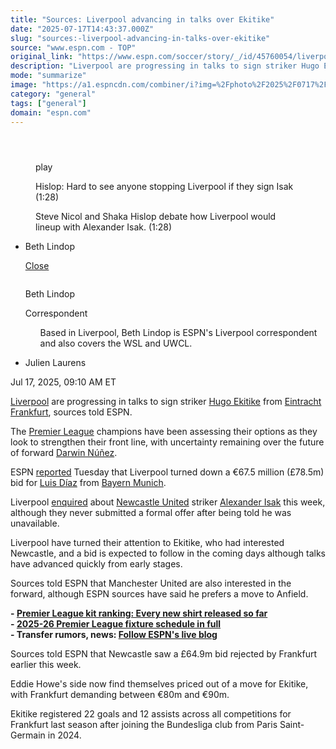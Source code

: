 ```yaml
---
title: "Sources: Liverpool advancing in talks over Ekitike"
date: "2025-07-17T14:43:37.000Z"
slug: "sources:-liverpool-advancing-in-talks-over-ekitike"
source: "www.espn.com - TOP"
original_link: "https://www.espn.com/soccer/story/_/id/45760054/liverpool-ekitike-talks-isak-not-available-sources"
description: "Liverpool are progressing in talks to sign striker Hugo Ekitike from Eintracht Frankfurt, sources told ESPN."
mode: "summarize"
image: "https://a1.espncdn.com/combiner/i?img=%2Fphoto%2F2025%2F0717%2Fr1520162_1296x729_16%2D9.jpg"
category: "general"
tags: ["general"]
domain: "espn.com"
---
```

<div id="readability-page-1" class="page"><section id="article-feed" data-behavior="author_overlay article_header_news_feed_item_meta article_legal_footer"><article data-id="45760054" data-behavior="story_scroll story_progress" data-src="/soccer/story/_/id/45760054/liverpool-ekitike-talks-isak-not-available-sources"><div><header></header><figure data-video="watch,640,360,45757341" data-cerebro-id="68781db896581d0c53a55e60" data-title="Hislop: Hard to see anyone stopping Liverpool if they sign Isak" data-source="espn"><div><picture><source srcset="https://a.espncdn.com/combiner/i?img=%2Fmedia%2Fmotion%2F2025%2F0716%2Fdm_250716_COM_SOC_Analysis_Hislop_Hard_to_see_anyone_stopping_Liverpool_if_they_sign_Isak_20250716_GLOBAL%2Fdm_250716_COM_SOC_Analysis_Hislop_Hard_to_see_anyone_stopping_Liverpool_if_they_sign_Isak_20250716_GLOBAL.jpg&amp;w=943&amp;h=530&amp;cquality=80&amp;format=jpg" media="(min-width: 376px)"><source srcset="https://a.espncdn.com/combiner/i?img=%2Fmedia%2Fmotion%2F2025%2F0716%2Fdm_250716_COM_SOC_Analysis_Hislop_Hard_to_see_anyone_stopping_Liverpool_if_they_sign_Isak_20250716_GLOBAL%2Fdm_250716_COM_SOC_Analysis_Hislop_Hard_to_see_anyone_stopping_Liverpool_if_they_sign_Isak_20250716_GLOBAL.jpg&amp;w=375&amp;cquality=80, https://a.espncdn.com/combiner/i?img=%2Fmedia%2Fmotion%2F2025%2F0716%2Fdm_250716_COM_SOC_Analysis_Hislop_Hard_to_see_anyone_stopping_Liverpool_if_they_sign_Isak_20250716_GLOBAL%2Fdm_250716_COM_SOC_Analysis_Hislop_Hard_to_see_anyone_stopping_Liverpool_if_they_sign_Isak_20250716_GLOBAL.jpg&amp;w=750&amp;cquality=40&amp;format=jpg 2x" media="(max-width: 375px)"></picture><p><span data-id="45757341">play</span></p></div><figcaption><div><p><span>Hislop: Hard to see anyone stopping Liverpool if they sign Isak (1:28)</span></p><p>Steve Nicol and Shaka Hislop debate how Liverpool would lineup with Alexander Isak. (1:28)</p></div></figcaption></figure><div><div><ul><li><p>Beth Lindop</p><div><p><a href="#">Close</a></p><div><p><img alt="" src="https://a.espncdn.com/combiner/i?img=/i/columnists/full/lindop_beth.png&amp;h=80&amp;w=80&amp;scale=crop"></p><p>Beth Lindop</p><p><span>Correspondent</span></p></div><ul>Based in Liverpool, Beth Lindop is ESPN's Liverpool correspondent and also covers the WSL and UWCL.</ul></div></li><li><p>Julien Laurens</p></li></ul><p><span>Jul 17, 2025, 09:10 AM ET</span></p></div><p><a data-clubhouse-guid="a47fbcec-c948-cf4c-9e41-3dfa37588c9c" href="https://www.espn.com/soccer/team?id=364">Liverpool</a> are progressing in talks to sign striker <a data-player-guid="266fab4f-4b99-384e-8dd4-833b3d1d1367" href="http://espn.com/soccer/player/_/id/304901/hugo-ekitike">Hugo Ekitike</a> from <a data-clubhouse-guid="01baf2d6-fa74-448f-8989-6620e402468c" href="https://www.espn.com/soccer/team?id=125">Eintracht Frankfurt</a>, sources told ESPN.</p><p>The <a data-league-guid="6949f3af-300c-35f1-beab-b95669eedd38" href="https://www.espn.com/soccer/league/_/name/ENG.1">Premier League</a> champions have been assessing their options as they look to strengthen their front line, with uncertainty remaining over the future of forward <a data-player-guid="c56f203e-3b2f-5384-116c-c5fb3781e120" href="http://espn.com/soccer/player/_/id/271788/darwin-nunez">Darwin Núñez</a>.</p><p>ESPN <a href="https://www.espn.com/football/story/_/id/45745025/liverpool-reject-586m-bayern-munich-bid-luis-diaz-source" target="_blank">reported</a> Tuesday that Liverpool turned down a €67.5 million (£78.5m) bid for <a data-player-guid="9959537e-af42-929e-a829-cc149924d7f4" href="http://espn.com/soccer/player/_/id/286319/luis-diaz">Luis Díaz</a> from <a data-clubhouse-guid="25b5e432-d3d2-939f-f73b-6e531a6fbd91" href="https://www.espn.com/soccer/team?id=132">Bayern Munich</a>.</p><p>Liverpool <a href="https://www.espn.com/football/story/_/id/45745860/sources-liverpool-register-interest-newcastles-alexander-isak" target="_blank">enquired</a> about <a data-clubhouse-guid="ec6b4352-98d3-424d-6214-778d79b47a01" href="https://www.espn.com/soccer/team?id=361">Newcastle United</a> striker <a data-player-guid="d29363ad-0204-25cf-7611-8aff328308b1" href="http://espn.com/soccer/player/_/id/235662/alexander-isak">Alexander Isak</a> this week, although they never submitted a formal offer after being told he was unavailable.</p><p>Liverpool have turned their attention to Ekitike, who had interested Newcastle, and a bid is expected to follow in the coming days although talks have advanced quickly from early stages.</p><p>Sources told ESPN that Manchester United are also interested in the forward, although ESPN sources have said he prefers a move to Anfield.</p><p><strong>- <a href="https://www.espn.com/football/story/_/id/45588250/premier-league-2025-26-kits-ranking-every-jersey-released" target="_blank">Premier League kit ranking: Every new shirt released so far</a><br>
- <a href="https://www.espn.com/football/story/_/id/45522470/premier-league-fixtures-schedule-2025-26-full" target="_blank">2025-26 Premier League fixture schedule in full</a><br>
- Transfer rumors, news: <a href="https://www.espn.com/football/story/_/id/45750673/transfer-rumors-news-liverpool-rival-arsenal-rodrygo" target="_blank">Follow ESPN's live blog</a></strong></p><p>Sources told ESPN that Newcastle saw a £64.9m bid rejected by Frankfurt earlier this week.</p><p>Eddie Howe's side now find themselves priced out of a move for Ekitike, with Frankfurt demanding between €80m and €90m.</p><p>Ekitike registered 22 goals and 12 assists across all competitions for Frankfurt last season after joining the Bundesliga club from Paris Saint-Germain in 2024.</p>
</div></div></article></section></div>